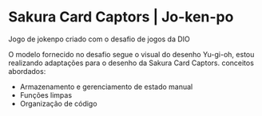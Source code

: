 # Sakura Card Captors | Jo-ken-po 

Jogo de jokenpo criado com o desafio de jogos da DIO

O modelo fornecido no desafio segue o visual do desenho Yu-gi-oh, estou realizando adaptações para o desenho da Sakura Card Captors.
conceitos abordados:

- Armazenamento e gerenciamento de estado manual
- Funções limpas
- Organização de código
